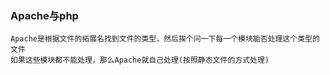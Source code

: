 ### Apache与php
```
Apache是根据文件的拓展名找到文件的类型，然后挨个问一下每一个模块能否处理这个类型的文件
如果这些模块都不能处理，那么Apache就自己处理(按照静态文件的方式处理)
```